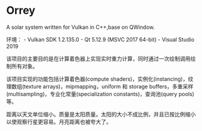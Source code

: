 # Orrey
A solar system  written for Vulkan in C++,base on QWindow.

环境：
    - Vulkan SDK 1.2.135.0
    - Qt 5.12.9 (MSVC 2017 64-bit)
    - Visual Studio 2019

该项目的主要目的是在计算着色器上实现实时重力计算，同时通过一次绘制调用绘制所有对象。

该项目实现的功能包括计算着色器(compute shaders)，实例化(instancing)，纹理数组(texture arrays)，mipmapping，uniform 和 storage buffers，多重采样(multisampling)，专业化常量(specialization constants)，查询池(query pools)等。

距离以天文单位缩小。质量是太阳质量。太阳的大小不成比例，并且已按比例缩小以使观察行星更容易。月亮距离也被夸大了。